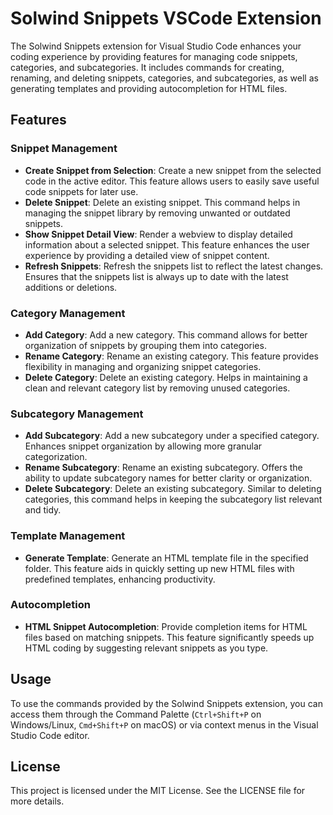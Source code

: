 # Solwind Snippets VSCode Extension

The Solwind Snippets extension for Visual Studio Code enhances your coding experience by providing features for managing code snippets, categories, and subcategories. It includes commands for creating, renaming, and deleting snippets, categories, and subcategories, as well as generating templates and providing autocompletion for HTML files.

## Features

### Snippet Management

- **Create Snippet from Selection**: Create a new snippet from the selected code in the active editor. This feature allows users to easily save useful code snippets for later use.
- **Delete Snippet**: Delete an existing snippet. This command helps in managing the snippet library by removing unwanted or outdated snippets.
- **Show Snippet Detail View**: Render a webview to display detailed information about a selected snippet. This feature enhances the user experience by providing a detailed view of snippet content.
- **Refresh Snippets**: Refresh the snippets list to reflect the latest changes. Ensures that the snippets list is always up to date with the latest additions or deletions.

### Category Management

- **Add Category**: Add a new category. This command allows for better organization of snippets by grouping them into categories.
- **Rename Category**: Rename an existing category. This feature provides flexibility in managing and organizing snippet categories.
- **Delete Category**: Delete an existing category. Helps in maintaining a clean and relevant category list by removing unused categories.

### Subcategory Management

- **Add Subcategory**: Add a new subcategory under a specified category. Enhances snippet organization by allowing more granular categorization.
- **Rename Subcategory**: Rename an existing subcategory. Offers the ability to update subcategory names for better clarity or organization.
- **Delete Subcategory**: Delete an existing subcategory. Similar to deleting categories, this command helps in keeping the subcategory list relevant and tidy.

### Template Management

- **Generate Template**: Generate an HTML template file in the specified folder. This feature aids in quickly setting up new HTML files with predefined templates, enhancing productivity.

### Autocompletion

- **HTML Snippet Autocompletion**: Provide completion items for HTML files based on matching snippets. This feature significantly speeds up HTML coding by suggesting relevant snippets as you type.

## Usage

To use the commands provided by the Solwind Snippets extension, you can access them through the Command Palette (`Ctrl+Shift+P` on Windows/Linux, `Cmd+Shift+P` on macOS) or via context menus in the Visual Studio Code editor.

## License

This project is licensed under the MIT License. See the LICENSE file for more details.